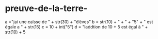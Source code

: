 # preuve-de-la-terre-
a ="jai une calsse de " + str(30) + "élèves"
b = str(10) + " + " + "5" + " est égale a " + str(15)
c = 10 + int("5")
d = "laddtion de 10 + 5 est égal à " + str(10) + 5 
